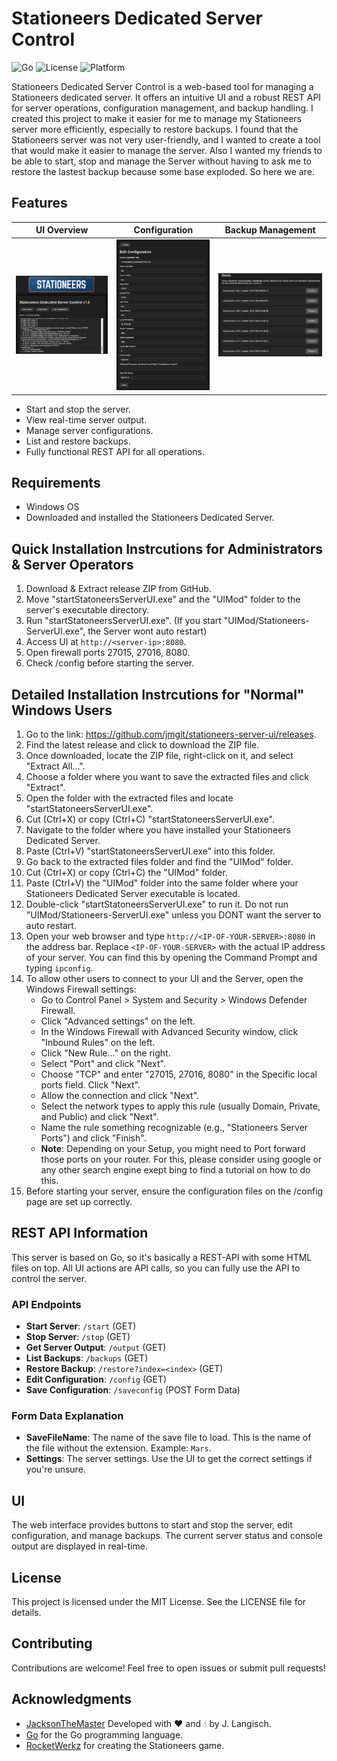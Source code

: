 # Stationeers Dedicated Server Control

![Go](https://img.shields.io/badge/Go-1.22.1-blue)
![License](https://img.shields.io/github/license/jmgit/stationeers-server-ui)
![Platform](https://img.shields.io/badge/Platform-Windows-lightgrey)

Stationeers Dedicated Server Control is a web-based tool for managing a Stationeers dedicated server. It offers an intuitive UI and a robust REST API for server operations, configuration management, and backup handling.
I created this project to make it easier for me to manage my Stationeers server more efficiently, especially to restore backups.
I found that the Stationeers server was not very user-friendly, and I wanted to create a tool that would make it easier to manage the server.
Also I wanted my friends to be able to start, stop and manage the Server without having to ask me to restore the lastest backup because some base exploded. So here we are.

## Features
| UI Overview | Configuration | Backup Management |
|:-----------:|:-------------:|:-----------------:|
| ![UI Overview](media/UI-1.png) | ![Configuration](media/UI-2.png) | ![Backup Management](media/UI-3.png) |
- Start and stop the server.
- View real-time server output.
- Manage server configurations.
- List and restore backups.
- Fully functional REST API for all operations.

## Requirements
- Windows OS
- Downloaded and installed the Stationeers Dedicated Server.

## Quick Installation Instrcutions for Administrators & Server Operators

1. Download & Extract release ZIP from GitHub.
2. Move "startStatoneersServerUI.exe" and the "UIMod" folder to the server's executable directory.
3. Run "startStatoneersServerUI.exe". (If you start "UIMod/Stationeers-ServerUI.exe", the Server wont auto restart)
4. Access UI at `http://<server-ip>:8080`.
5. Open firewall ports 27015, 27016, 8080.
6. Check /config before starting the server.

## Detailed Installation Instrcutions for "Normal" Windows Users

1. Go to the link: https://github.com/jmgit/stationeers-server-ui/releases.
2. Find the latest release and click to download the ZIP file.
3. Once downloaded, locate the ZIP file, right-click on it, and select "Extract All...".
4. Choose a folder where you want to save the extracted files and click "Extract".
5. Open the folder with the extracted files and locate "startStatoneersServerUI.exe".
6. Cut (Ctrl+X) or copy (Ctrl+C) "startStatoneersServerUI.exe".
7. Navigate to the folder where you have installed your Stationeers Dedicated Server.
8. Paste (Ctrl+V) "startStatoneersServerUI.exe" into this folder.
9. Go back to the extracted files folder and find the "UIMod" folder.
10. Cut (Ctrl+X) or copy (Ctrl+C) the "UIMod" folder.
11. Paste (Ctrl+V) the "UIMod" folder into the same folder where your Stationeers Dedicated Server executable is located.
13. Double-click "startStatoneersServerUI.exe" to run it. Do not run "UIMod/Stationeers-ServerUI.exe" unless you DONT want the server to auto restart.
14. Open your web browser and type `http://<IP-OF-YOUR-SERVER>:8080` in the address bar. Replace `<IP-OF-YOUR-SERVER>` with the actual IP address of your server. You can find this by opening the Command Prompt and typing `ipconfig`.
15. To allow other users to connect to your UI and the Server, open the Windows Firewall settings:
    - Go to Control Panel > System and Security > Windows Defender Firewall.
    - Click "Advanced settings" on the left.
    - In the Windows Firewall with Advanced Security window, click "Inbound Rules" on the left.
    - Click "New Rule..." on the right.
    - Select "Port" and click "Next".
    - Choose "TCP" and enter "27015, 27016, 8080" in the Specific local ports field. Click "Next".
    - Allow the connection and click "Next".
    - Select the network types to apply this rule (usually Domain, Private, and Public) and click "Next".
    - Name the rule something recognizable (e.g., "Stationeers Server Ports") and click "Finish".
    - __Note__:  Depending on your Setup, you might need to Port forward those ports on your router. For this, please consider using google or any other search engine exept bing to find a tutorial on how to do this.
16. Before starting your server, ensure the configuration files on the /config page are set up correctly.


## REST API Information

This server is based on Go, so it's basically a REST-API with some HTML files on top. All UI actions are API calls, so you can fully use the API to control the server.

### API Endpoints

- **Start Server**: `/start` (GET)
- **Stop Server**: `/stop` (GET)
- **Get Server Output**: `/output` (GET)
- **List Backups**: `/backups` (GET)
- **Restore Backup**: `/restore?index=<index>` (GET)
- **Edit Configuration**: `/config` (GET)
- **Save Configuration**: `/saveconfig` (POST Form Data)

### Form Data Explanation

- **SaveFileName**: The name of the save file to load. This is the name of the file without the extension. Example: `Mars`.
- **Settings**: The server settings. Use the UI to get the correct settings if you're unsure.

## UI

The web interface provides buttons to start and stop the server, edit configuration, and manage backups. The current server status and console output are displayed in real-time.

## License

This project is licensed under the MIT License. See the LICENSE file for details.

## Contributing

Contributions are welcome! Feel free to open issues or submit pull requests!

## Acknowledgments

- [JacksonTheMaster](https://github.com/JacksonTheMaster) Developed with ❤️ and 💧 by J. Langisch.
- [Go](https://go.dev/) for the Go programming language.
- [RocketWerkz](https://github.com/RocketWerkz) for creating the Stationeers game.